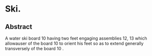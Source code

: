 # Ski.

## Abstract
A water ski board 10 having two feet engaging assemblies 12, 13 which allowauser of the board 10 to orient his feet so as to extend generally transversely of the board 10 .